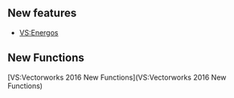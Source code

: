 ## New features

* [VS:Energos](VS:Energos)

## New Functions

[VS:Vectorworks 2016 New Functions](VS:Vectorworks 2016 New Functions)
